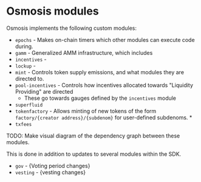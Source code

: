 # Osmosis modules

Osmosis implements the following custom modules:
* `epochs` - Makes on-chain timers which other modules can execute code during.
* `gamm` - Generalized AMM infrastructure, which includes
* `incentives` - 
* `lockup` - 
* `mint` - Controls token supply emissions, and what modules they are directed to.
* `pool-incentives` - Controls how incentives allocated towards "Liquidity Providing" are directed
    * These go towards gauges defined by the `incentives` module
* `superfluid`
* `tokenfactory` - Allows minting of new tokens of the form `factory/{creator address}/{subdenom}` for user-defined subdenoms.
    * 
* `txfees`

TODO: Make visual diagram of the dependency graph between these modules.

This is done in addition to updates to several modules within the SDK.

* `gov` - {Voting period changes}
* `vesting` - {vesting changes}


